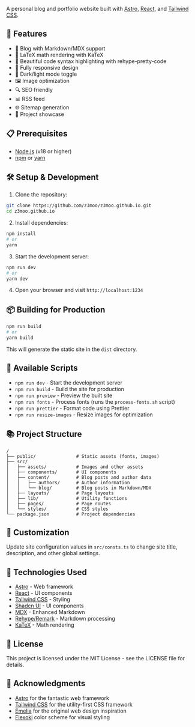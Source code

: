 A personal blog and portfolio website built with [Astro](https://astro.build/), [React](https://reactjs.org/), and [Tailwind CSS](https://tailwindcss.com/).

## 🚀 Features

- 📝 Blog with Markdown/MDX support
- 🧮 LaTeX math rendering with KaTeX
- 🎨 Beautiful code syntax highlighting with rehype-pretty-code
- 📱 Fully responsive design
- 🌙 Dark/light mode toggle
- 🖼️ Image optimization
- 🔍 SEO friendly
- 📊 RSS feed
- 🌐 Sitemap generation
- 📁 Project showcase

## 📋 Prerequisites

- [Node.js](https://nodejs.org/) (v18 or higher)
- [npm](https://www.npmjs.com/) or [yarn](https://yarnpkg.com/)

## 🛠️ Setup & Development

1. Clone the repository:

```bash
git clone https://github.com/z3moo/z3moo.github.io.git
cd z3moo.github.io
```

2. Install dependencies:

```bash
npm install
# or
yarn
```

3. Start the development server:

```bash
npm run dev
# or
yarn dev
```

4. Open your browser and visit `http://localhost:1234`

## 📦 Building for Production

```bash
npm run build
# or
yarn build
```

This will generate the static site in the `dist` directory.

## 🧰 Available Scripts

- `npm run dev` - Start the development server
- `npm run build` - Build the site for production
- `npm run preview` - Preview the built site
- `npm run fonts` - Process fonts (runs the `process-fonts.sh` script)
- `npm run prettier` - Format code using Prettier
- `npm run resize-images` - Resize images for optimization

## 📚 Project Structure

```
/
├── public/               # Static assets (fonts, images)
├── src/
│   ├── assets/           # Images and other assets
│   ├── components/       # UI components
│   ├── content/          # Blog posts and author data
│   │   ├── authors/      # Author information
│   │   └── blog/         # Blog posts in Markdown/MDX
│   ├── layouts/          # Page layouts
│   ├── lib/              # Utility functions
│   ├── pages/            # Page routes
│   └── styles/           # CSS styles
└── package.json          # Project dependencies
```

## 🎨 Customization

Update site configuration values in `src/consts.ts` to change site title, description, and other global settings.

## 🧩 Technologies Used

- [Astro](https://astro.build/) - Web framework
- [React](https://reactjs.org/) - UI components
- [Tailwind CSS](https://tailwindcss.com/) - Styling
- [Shadcn UI](https://ui.shadcn.com/) - UI components
- [MDX](https://mdxjs.com/) - Enhanced Markdown
- [Rehype/Remark](https://github.com/rehypejs/rehype) - Markdown processing
- [KaTeX](https://katex.org/) - Math rendering

## 📄 License

This project is licensed under the MIT License - see the LICENSE file for details.

## 🙏 Acknowledgments

- [Astro](https://astro.build/) for the fantastic web framework
- [Tailwind CSS](https://tailwindcss.com/) for the utility-first CSS framework
- [Emelia](https://github.com/echoghi) for the original web design inspiration
- [Flexoki](https://stephango.com/flexoki) color scheme for visual styling
